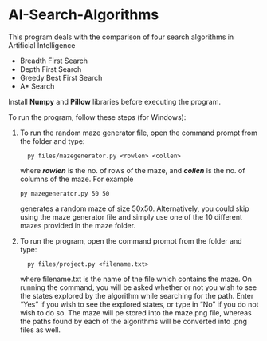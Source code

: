 # AI-Search-Algorithms
This program deals with the comparison of four search algorithms in Artificial Intelligence
  *	Breadth First Search
  *	Depth First Search
  *	Greedy Best First Search 
  *	A* Search
  
  Install **Numpy** and **Pillow** libraries before executing the  program.

To run the program, follow these steps (for Windows):
1.	To run the random maze generator file, open the command prompt from the folder and type:

          py files/mazegenerator.py <rowlen> <collen>

	where ***rowlen*** is the no. of rows of the maze, and ***collen*** is the no. of columns of the maze.
	For example
	
		py mazegenerator.py 50 50
		
	generates a random maze of size 50x50.
	Alternatively, you could skip using the maze generator file and simply use one of the 10 different mazes provided in the maze folder.

2.	To run the program, open the command prompt from the folder and type:

          py files/project.py <filename.txt>
	where filename.txt is the name of the file which contains the maze. On running the command, you will be asked whether or not you wish to see the states explored by the algorithm while searching for the path. Enter “Yes” if you wish to see the explored states, or type in “No” if you do not wish to do so.
The maze will pe stored into the maze.png file, whereas the paths found by each of the algorithms will be converted into .png files as well. 
